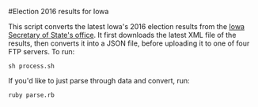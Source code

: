 #Election 2016 results for Iowa

This script converts the latest Iowa's 2016 election results from the [Iowa Secretary of State's office](http://electionresultsiowa.com/xml/index.html). It first downloads the latest XML file of the results, then converts it into a JSON file, before uploading it to one of four FTP servers. To run:
	
	sh process.sh

If you'd like to just parse through data and convert, run:

	ruby parse.rb